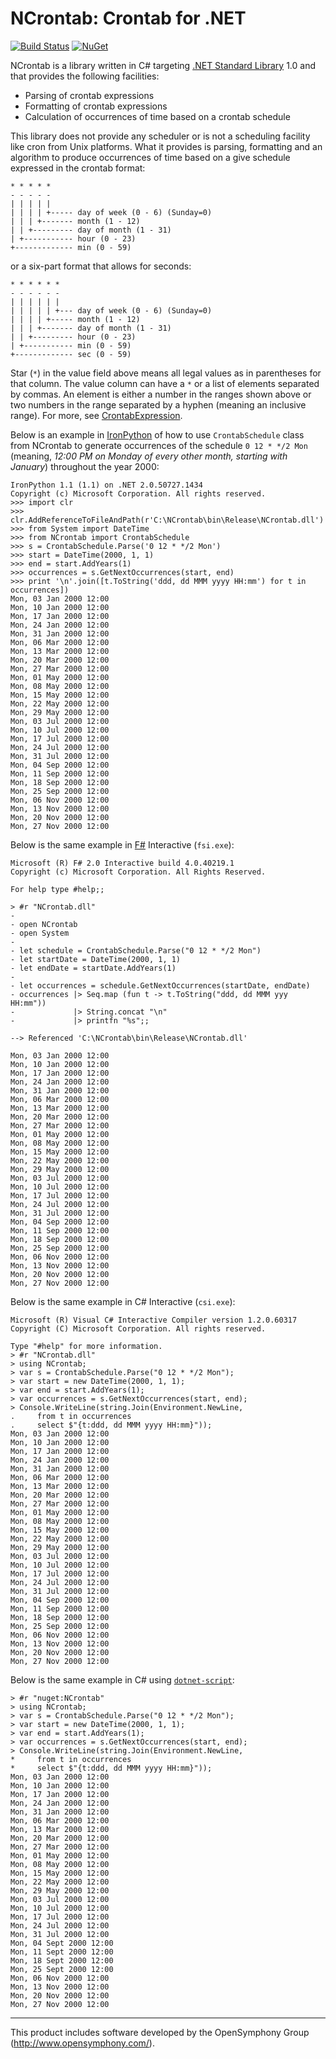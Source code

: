 # NCrontab: Crontab for .NET

[![Build Status][build-badge]][builds]
[![NuGet][nuget-badge]][nuget-pkg]

NCrontab is a library written in C# targeting [.NET Standard Library][netstd]
1.0 and that provides the following facilities:

* Parsing of crontab expressions
* Formatting of crontab expressions
* Calculation of occurrences of time based on a crontab schedule

This library does not provide any scheduler or is not a scheduling facility like
cron from Unix platforms. What it provides is parsing, formatting and an algorithm
to produce occurrences of time based on a give schedule expressed in the crontab
format:

    * * * * *
    - - - - -
    | | | | |
    | | | | +----- day of week (0 - 6) (Sunday=0)
    | | | +------- month (1 - 12)
    | | +--------- day of month (1 - 31)
    | +----------- hour (0 - 23)
    +------------- min (0 - 59)

or a six-part format that allows for seconds:

    * * * * * *
    - - - - - -
    | | | | | |
    | | | | | +--- day of week (0 - 6) (Sunday=0)
    | | | | +----- month (1 - 12)
    | | | +------- day of month (1 - 31)
    | | +--------- hour (0 - 23)
    | +----------- min (0 - 59)
    +------------- sec (0 - 59)

Star (`*`) in the value field above means all legal values as in parentheses for
that column. The value column can have a `*` or a list of elements separated by
commas. An element is either a number in the ranges shown above or two numbers in
the range separated by a hyphen (meaning an inclusive range). For more, see
[CrontabExpression](https://github.com/atifaziz/NCrontab/wiki/Crontab-Expression).

Below is an example in [IronPython][ipy] of how to use `CrontabSchedule` class
from NCrontab to generate occurrences of the schedule `0 12 * */2 Mon`
(meaning, *12:00 PM on Monday of every other month, starting with January*)
throughout the year 2000:

    IronPython 1.1 (1.1) on .NET 2.0.50727.1434
    Copyright (c) Microsoft Corporation. All rights reserved.
    >>> import clr
    >>> clr.AddReferenceToFileAndPath(r'C:\NCrontab\bin\Release\NCrontab.dll')
    >>> from System import DateTime
    >>> from NCrontab import CrontabSchedule
    >>> s = CrontabSchedule.Parse('0 12 * */2 Mon')
    >>> start = DateTime(2000, 1, 1)
    >>> end = start.AddYears(1)
    >>> occurrences = s.GetNextOccurrences(start, end)
    >>> print '\n'.join([t.ToString('ddd, dd MMM yyyy HH:mm') for t in occurrences])
    Mon, 03 Jan 2000 12:00
    Mon, 10 Jan 2000 12:00
    Mon, 17 Jan 2000 12:00
    Mon, 24 Jan 2000 12:00
    Mon, 31 Jan 2000 12:00
    Mon, 06 Mar 2000 12:00
    Mon, 13 Mar 2000 12:00
    Mon, 20 Mar 2000 12:00
    Mon, 27 Mar 2000 12:00
    Mon, 01 May 2000 12:00
    Mon, 08 May 2000 12:00
    Mon, 15 May 2000 12:00
    Mon, 22 May 2000 12:00
    Mon, 29 May 2000 12:00
    Mon, 03 Jul 2000 12:00
    Mon, 10 Jul 2000 12:00
    Mon, 17 Jul 2000 12:00
    Mon, 24 Jul 2000 12:00
    Mon, 31 Jul 2000 12:00
    Mon, 04 Sep 2000 12:00
    Mon, 11 Sep 2000 12:00
    Mon, 18 Sep 2000 12:00
    Mon, 25 Sep 2000 12:00
    Mon, 06 Nov 2000 12:00
    Mon, 13 Nov 2000 12:00
    Mon, 20 Nov 2000 12:00
    Mon, 27 Nov 2000 12:00

Below is the same example in [F#][f#] Interactive (`fsi.exe`):

    Microsoft (R) F# 2.0 Interactive build 4.0.40219.1
    Copyright (c) Microsoft Corporation. All Rights Reserved.

    For help type #help;;

    > #r "NCrontab.dll"
    -
    - open NCrontab
    - open System
    -
    - let schedule = CrontabSchedule.Parse("0 12 * */2 Mon")
    - let startDate = DateTime(2000, 1, 1)
    - let endDate = startDate.AddYears(1)
    -
    - let occurrences = schedule.GetNextOccurrences(startDate, endDate)
    - occurrences |> Seq.map (fun t -> t.ToString("ddd, dd MMM yyy HH:mm"))
    -             |> String.concat "\n"
    -             |> printfn "%s";;

    --> Referenced 'C:\NCrontab\bin\Release\NCrontab.dll'

    Mon, 03 Jan 2000 12:00
    Mon, 10 Jan 2000 12:00
    Mon, 17 Jan 2000 12:00
    Mon, 24 Jan 2000 12:00
    Mon, 31 Jan 2000 12:00
    Mon, 06 Mar 2000 12:00
    Mon, 13 Mar 2000 12:00
    Mon, 20 Mar 2000 12:00
    Mon, 27 Mar 2000 12:00
    Mon, 01 May 2000 12:00
    Mon, 08 May 2000 12:00
    Mon, 15 May 2000 12:00
    Mon, 22 May 2000 12:00
    Mon, 29 May 2000 12:00
    Mon, 03 Jul 2000 12:00
    Mon, 10 Jul 2000 12:00
    Mon, 17 Jul 2000 12:00
    Mon, 24 Jul 2000 12:00
    Mon, 31 Jul 2000 12:00
    Mon, 04 Sep 2000 12:00
    Mon, 11 Sep 2000 12:00
    Mon, 18 Sep 2000 12:00
    Mon, 25 Sep 2000 12:00
    Mon, 06 Nov 2000 12:00
    Mon, 13 Nov 2000 12:00
    Mon, 20 Nov 2000 12:00
    Mon, 27 Nov 2000 12:00

Below is the same example in C# Interactive (`csi.exe`):

    Microsoft (R) Visual C# Interactive Compiler version 1.2.0.60317
    Copyright (C) Microsoft Corporation. All rights reserved.

    Type "#help" for more information.
    > #r "NCrontab.dll"
    > using NCrontab;
    > var s = CrontabSchedule.Parse("0 12 * */2 Mon");
    > var start = new DateTime(2000, 1, 1);
    > var end = start.AddYears(1);
    > var occurrences = s.GetNextOccurrences(start, end);
    > Console.WriteLine(string.Join(Environment.NewLine,
    .     from t in occurrences
    .     select $"{t:ddd, dd MMM yyyy HH:mm}"));
    Mon, 03 Jan 2000 12:00
    Mon, 10 Jan 2000 12:00
    Mon, 17 Jan 2000 12:00
    Mon, 24 Jan 2000 12:00
    Mon, 31 Jan 2000 12:00
    Mon, 06 Mar 2000 12:00
    Mon, 13 Mar 2000 12:00
    Mon, 20 Mar 2000 12:00
    Mon, 27 Mar 2000 12:00
    Mon, 01 May 2000 12:00
    Mon, 08 May 2000 12:00
    Mon, 15 May 2000 12:00
    Mon, 22 May 2000 12:00
    Mon, 29 May 2000 12:00
    Mon, 03 Jul 2000 12:00
    Mon, 10 Jul 2000 12:00
    Mon, 17 Jul 2000 12:00
    Mon, 24 Jul 2000 12:00
    Mon, 31 Jul 2000 12:00
    Mon, 04 Sep 2000 12:00
    Mon, 11 Sep 2000 12:00
    Mon, 18 Sep 2000 12:00
    Mon, 25 Sep 2000 12:00
    Mon, 06 Nov 2000 12:00
    Mon, 13 Nov 2000 12:00
    Mon, 20 Nov 2000 12:00
    Mon, 27 Nov 2000 12:00

Below is the same example in C# using [`dotnet-script`][dotnet-script]:

    > #r "nuget:NCrontab"
    > using NCrontab;
    > var s = CrontabSchedule.Parse("0 12 * */2 Mon");
    > var start = new DateTime(2000, 1, 1);
    > var end = start.AddYears(1);
    > var occurrences = s.GetNextOccurrences(start, end);
    > Console.WriteLine(string.Join(Environment.NewLine,
    *     from t in occurrences
    *     select $"{t:ddd, dd MMM yyyy HH:mm}"));
    Mon, 03 Jan 2000 12:00
    Mon, 10 Jan 2000 12:00
    Mon, 17 Jan 2000 12:00
    Mon, 24 Jan 2000 12:00
    Mon, 31 Jan 2000 12:00
    Mon, 06 Mar 2000 12:00
    Mon, 13 Mar 2000 12:00
    Mon, 20 Mar 2000 12:00
    Mon, 27 Mar 2000 12:00
    Mon, 01 May 2000 12:00
    Mon, 08 May 2000 12:00
    Mon, 15 May 2000 12:00
    Mon, 22 May 2000 12:00
    Mon, 29 May 2000 12:00
    Mon, 03 Jul 2000 12:00
    Mon, 10 Jul 2000 12:00
    Mon, 17 Jul 2000 12:00
    Mon, 24 Jul 2000 12:00
    Mon, 31 Jul 2000 12:00
    Mon, 04 Sept 2000 12:00
    Mon, 11 Sept 2000 12:00
    Mon, 18 Sept 2000 12:00
    Mon, 25 Sept 2000 12:00
    Mon, 06 Nov 2000 12:00
    Mon, 13 Nov 2000 12:00
    Mon, 20 Nov 2000 12:00
    Mon, 27 Nov 2000 12:00

---

This product includes software developed by the OpenSymphony Group (http://www.opensymphony.com/).


  [ipy]: http://en.wikipedia.org/wiki/IronPython
  [f#]: http://msdn.microsoft.com/en-us/fsharp/cc742182
  [build-badge]: https://img.shields.io/appveyor/ci/raboof/ncrontab/master.svg
  [nuget-badge]: https://img.shields.io/nuget/v/ncrontab.svg
  [nuget-pkg]: https://www.nuget.org/packages/ncrontab
  [builds]: https://ci.appveyor.com/project/raboof/ncrontab
  [netstd]: https://docs.microsoft.com/en-us/dotnet/articles/standard/library
  [dotnet-script]: https://github.com/dotnet-script/dotnet-script
